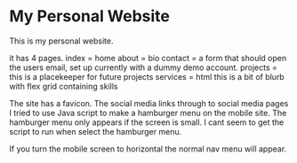 # My Personal Website

This is my personal website.

it has 4 pages.
index = home
about = bio
contact = a form that should open the users email, set up currently with a dummy demo account.
projects = this is a placekeeper for future projects
services = html this is a bit of blurb with flex grid containing skills

The site has a favicon.
The social media links through to social media pages
I tried to use Java script to make a hamburger menu on the mobile site. The hamburger menu only appears if the screen is small. I cant seem to get the script to run when select the hamburger menu.

If you turn the mobile screen to horizontal the normal nav menu will appear.
